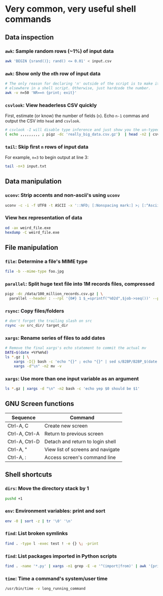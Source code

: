 # Very common, very useful shell commands

## Data inspection

### `awk`: Sample random rows (~1%) of input data
```sh
awk 'BEGIN {srand()}; rand() <= 0.01' < input.csv
```

### `awk`: Show only the `n`th row of input data
```sh
# The only reason for declaring 'n' outside of the script is to make it programmable
# elsewhere in a shell script. Otherwise, just hardcode the number.
awk -v n=50 'NR==n {print; exit}'
```

### `csvlook`: View headerless CSV quickly
First, estimate (or know) the number of fields (`n`). Echo `n-1` commas and output the CSV into `head` and `csvlook`.
```sh
# csvlook -I will disable type inference and just show you the un-typed data of each column
( echo ,,,,,,,,, ; pigz -dc 'really_big_data.csv.gz')  | head -n2 | csvlook -I
```

### `tail`: Skip first `n` rows of input data
For example, `n=3` to begin output at line 3:
```sh
tail -n+3 input.txt
```

## Data manipulation

### `uconv`: Strip accents and non-ascii's using `uconv`
```sh
uconv -c -i -f UTF8 -t ASCII -x '::NFD; [:Nonspacing mark:] >; [:^Ascii:] >; ::Upper; ::NFC;'
```

### View hex representation of data
```sh
od -ax weird_file.exe
hexdump -C weird_file.exe
```

## File manipulation

### `file`: Determine a file's MIME type
```sh
file -b --mime-type foo.jpg
```

### `parallel`: Split huge text file into 1M records files, compressed
```sh
pigz -dc /data/100_million_records.csv.gz | \
  parallel --header : --rpl '{0#} 1 $_=sprintf("%02d",$job->seq())' --pipe -N1000000 'pigz -9c > 100_million_records_part_{0#}.gz'
```

### `rsync`: Copy files/folders
```sh
# don't forget the trailing slash on src
rsync -av src_dir/ target_dir
```

### `xargs`: Rename series of files to add dates
```sh
# Remove the final xargs's echo statement to commit the actual mv
DATE=$(date +%Y%m%d)
ls *.gz | \
    xargs -I{} bash -c 'echo "{}" ; echo "{}" | sed s/B2BP/B2BP_$(date +%Y%m%d)/g' | \
    xargs -d"\n" -n2 mv -v
```
### `xargs`: Use more than one input variable as an argument
```sh
ls *.gz | xargs -d "\n" -n2 bash -c 'echo yep $0 should be $1'
```

## GNU Screen functions
|Sequence|Command|
|----|----|
|Ctrl-A, C|Create new screen|
|Ctrl-A, Ctrl-A|Return to previous screen|
|Ctrl-A, Ctrl-D|Detach and return to login shell|
|Ctrl-A, "|View list of screens and navigate|
|Ctrl-A, :|Access screen's command line|

## Shell shortcuts

### `dirs`: Move the directory stack by 1
```sh
pushd +1
```

### `env`: Environment variables: print and sort
```sh
env -0 | sort -z | tr '\0' '\n'
```
### `find`: List broken symlinks
```sh
find . -type l -exec test ! -e {} \; -print
```

### `find`: List packages imported in Python scripts
```sh
find . -name '*.py' | xargs -n1 grep -E -e '^(import|from)' | awk '{print $2}' | sort  | uniq > ~/python_packages.txt
```

### `time`: Time a command's system/user time
```sh
/usr/bin/time -v long_running_command
```
